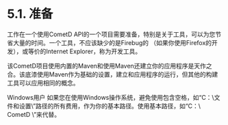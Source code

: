 # 5.1. 准备
工作在一个使用CometD API的一个项目需要准备，特别是关于工具，可以为您节省大量的时间。一个工具，不应该缺少的是Firebug的 （如果你使用Firefox的开发），或等价的Internet Explorer，称为开发工具。

该CometD项目使用内置的Maven和使用Maven还建立你的应用程序是天作之合。该底漆使用Maven作为基础的设置，建立和应用程序的运行，但其他的构建工具可以应用相同的概念。

Windows用户
如果您在使用Windows操作系统，避免使用包含空格，如“C：\文件和设置\”路径的所有费用，作为你的基本路径。使用基本路径，如“C：\ CometD \”来代替。

